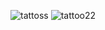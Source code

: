 ![tattoss](https://github.com/user-attachments/assets/01bcd08f-44f5-4239-a9c6-86c97b9ff2c6)
![tattoo22](https://github.com/user-attachments/assets/4ce2996f-0f86-495c-9bef-79f242580f8a)

